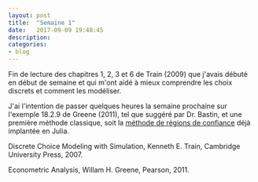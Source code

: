 ```yaml
---
layout: post
title:  "Semaine 1"
date:   2017-09-09 19:48:45
description:
categories:
- blog
---
```


Fin de lecture des chapitres 1, 2, 3 et 6 de Train (2009) que j'avais débuté en début de semaine et qui m'ont aidé à mieux comprendre les choix discrets et comment les modéliser.

J'ai l'intention de passer quelques heures la semaine prochaine sur l'exemple 18.2.9 de Greene (2011), tel que suggéré par Dr. Bastin, et une première méthode classique, soit la [méthode de régions de confiance](http://www.slashbin.net/nlp/notebooks/BasicTrustRegion.html) déjà implantée en Julia.

Discrete Choice Modeling with Simulation, Kenneth E. Train, Cambridge University Press, 2007.

Econometric Analysis, Willam H. Greene, Pearson, 2011.
